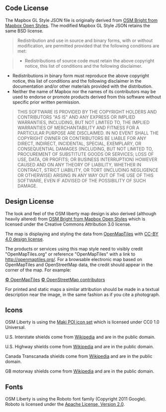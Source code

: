## Code License

The Mapbox GL Style JSON file is originally derived from [OSM Bright from Mapbox Open Styles](https://github.com/mapbox/mapbox-gl-styles/blob/master/LICENSE.md). The modified Mapbox GL Style JSON retains the same BSD license.

> Redistribution and use in source and binary forms, with or without modification,
are permitted provided that the following conditions are met:

> * Redistributions of source code must retain the above copyright notice, this list of conditions and the following disclaimer.
* Redistributions in binary form must reproduce the above copyright notice, this list of conditions and the following disclaimer in the documentation and/or other materials provided with the distribution.
* Neither the name of Mapbox nor the names of its contributors may be used to endorse or promote products derived from this software without specific prior written permission.

> THIS SOFTWARE IS PROVIDED BY THE COPYRIGHT HOLDERS AND CONTRIBUTORS "AS IS" AND ANY EXPRESS OR IMPLIED WARRANTIES, INCLUDING, BUT NOT LIMITED TO, THE IMPLIED WARRANTIES OF MERCHANTABILITY AND FITNESS FOR A PARTICULAR PURPOSE ARE DISCLAIMED. IN NO EVENT SHALL THE COPYRIGHT OWNER OR CONTRIBUTORS BE LIABLE FOR ANY DIRECT, INDIRECT, INCIDENTAL, SPECIAL, EXEMPLARY, OR CONSEQUENTIAL DAMAGES (INCLUDING, BUT NOT LIMITED TO, PROCUREMENT OF SUBSTITUTE GOODS OR SERVICES; LOSS OF USE, DATA, OR PROFITS; OR BUSINESS INTERRUPTION) HOWEVER CAUSED AND ON ANY THEORY OF LIABILITY, WHETHER IN CONTRACT, STRICT LIABILITY, OR TORT (INCLUDING NEGLIGENCE OR OTHERWISE) ARISING IN ANY WAY OUT OF THE USE OF THIS SOFTWARE, EVEN IF ADVISED OF THE POSSIBILITY OF SUCH DAMAGE.

## Design License

The look and feel of the OSM liberty map design is also derived (although heavily altered) from [OSM Bright from Mapbox Open Styles](https://github.com/mapbox/mapbox-gl-styles/blob/master/LICENSE.md) which is licensed under the Creative Commons Attribution 3.0 license.

The map is displaying and styling the data from [OpenMapTiles](https://openmaptiles.org/) with [CC-BY 4.0 design license](https://github.com/openmaptiles/openmaptiles/blob/master/LICENSE.md).

The products or services using this map style need to visibly credit "OpenMapTiles.org" or reference "OpenMapTiles" with a link to http://openmaptiles.org/. For a browsable electronic map based on OpenMapTiles and OpenStreetMap data, the credit should appear in the corner of the map. For example:

[© OpenMapTiles](https://openmaptiles.org/)
[© OpenStreetMap contributors](https://www.openstreetmap.org/copyright)

For printed and static maps a similar attribution should be made in a textual description near the image, in the same fashion as if you cite a photograph.

## Icons

OSM Liberty is using the [Maki POI icon set](https://github.com/mapbox/maki/blob/master/LICENSE.txt) which is licensed under CC0 1.0 Universal.

U.S. Interstate shields come from [Wikipedia][wikipedia_us_interstate] and are in the public domain.

U.S. Highway shields come from [Wikipedia][wikipedia_us_highway] and are in the public domain.

Canada Transcanada shields come from [Wikipedia][wikipedia_ca_transcanada] and are in the public domain.

GB motorway shields come from [Wikipedia][wikipedia_gb_motorway] and are in the public domain.

[wikipedia_us_interstate]: https://commons.m.wikimedia.org/wiki/Category:Interstate_Highway_shield_blanks
[wikipedia_us_highway]: https://commons.m.wikimedia.org/wiki/Category:US_Highway_shield_blanks
[wikipedia_ca_transcanada]: https://commons.wikimedia.org/wiki/File:TCH_blank.svg
[wikipedia_gb_motorway]: https://commons.wikimedia.org/wiki/File:Road_marker_UK_A2.svg

## Fonts

OSM Liberty is using the Roboto font family (Copyright 2011 Google).
Roboto is licensed under the [Apache License, Version 2.0](https://github.com/google/roboto/blob/master/LICENSE).
